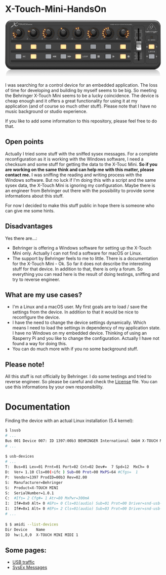 # X-Touch-Mini-HandsOn

![x-touch](docs/img/xtouchmini.png)

I was searching for a control device for an embedded application. The loss of time for developing and building by myself seems to be big. So meeting the Behringer X-Touch Mini seems to be a lucky coincidence. The device is cheap enough and it offers a great functionality for using it at my application (and of course so much other stuff). Please note that I have no music background or studio experience.

If you like to add some information to this repository, please feel free to do that.

## Open points

Actually I tried some stuff with the sniffed sysex messages. For a complete reconfiguration as it is working with the Windows software, I need a checksum and some stuff for getting the data to the X-Touc Mini. **So if you are working on the same think and can help me with this matter, please contact me.** I was sniffing the reading and writing process with the Windows software. But no luck if I'm doing this with a script and the same sysex data, the X-Touch Mini is ignoring my configuration. Maybe there is an engineer from Behringer out there with the possibility to provide some informations about this stuff.

For now I decided to make this stuff public in hope there is someone who can give me some hints.

## Disadvantages

Yes there are...:

* Behringer is offering a Windows software for setting up the X-Touch Mini only. Actually I can not find a software for macOS or Linux.
* The support by Behringer feels to me to little. There is a documentation for the X-Touch Mini - Ok. So far it does not describe the interesting stuff for that device. In addition to that, there is only a forum. So everything you can read here is the result of doing testings, sniffing and try to reverse engineer.

## What are my use cases?

* I'm a Linux and a macOS user. My first goals are to load / save the settings from the device. In addition to that it would be nice to reconfigure the device.
* I have the need to change the device settings dynamically. Which means I need to load the settings in dependency of my application state. I have no Windows on my embedded device. Thinking of using an Rasperry Pi and you like to change the configuration. Actually I have not found a way for doing this.
* You can do much more with if you no some background stuff.

## Please note!

All this stuff is not officially by Behringer. I do some testings and tried to reverse engineer. So please be careful and check the [License](LICENSE.md) file. You can use this informations by your own responsibility.

# Documentation

Finding the device with an actual Linux installation (5.4 kernel):

```bash
$ lsusb
# ...
Bus 001 Device 007: ID 1397:00b3 BEHRINGER International GmbH X-TOUCH MINI
# ...

$ usb-devices
# ...
T:  Bus=01 Lev=01 Prnt=01 Port=02 Cnt=02 Dev#=  7 Spd=12  MxCh= 0
D:  Ver= 1.10 Cls=00(>ifc ) Sub=00 Prot=00 MxPS=64 #Cfgs=  1
P:  Vendor=1397 ProdID=00b3 Rev=02.00
S:  Manufacturer=Behringer
S:  Product=X-TOUCH MINI
S:  SerialNumber=1.0.1
C:  #Ifs= 2 Cfg#= 1 Atr=80 MxPwr=300mA
I:  If#=0x0 Alt= 0 #EPs= 0 Cls=01(audio) Sub=01 Prot=00 Driver=snd-usb-audio
I:  If#=0x1 Alt= 0 #EPs= 2 Cls=01(audio) Sub=03 Prot=00 Driver=snd-usb-audio
# ...

$ $ amidi --list-devices
Dir Device    Name
IO  hw:1,0,0  X-TOUCH MINI MIDI 1
```

## Some pages:

* [USB traffic](docs/usb_traffic.md)
* [SysEx Messages](docs/sysex_messages.md)
